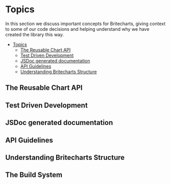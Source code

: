 # Topics
In this section we discuss important concepts for Britecharts, giving context to some of our code decisions and helping understand why we have created the library this way.

<!-- TOC -->

- [Topics](#topics)
    - [The Reusable Chart API](#the-reusable-chart-api)
    - [Test Driven Development](#test-driven-development)
    - [JSDoc generated documentation](#jsdoc-generated-documentation)
    - [API Guidelines](#api-guidelines)
    - [Understanding Britecharts Structure](#understanding-britecharts-structure)

<!-- /TOC -->

## The Reusable Chart API

## Test Driven Development

## JSDoc generated documentation

## API Guidelines

## Understanding Britecharts Structure

## The Build System